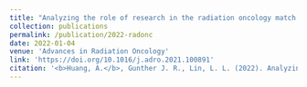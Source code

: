 ```yaml
---
title: "Analyzing the role of research in the radiation oncology match."
collection: publications
permalink: /publication/2022-radonc
date: 2022-01-04
venue: 'Advances in Radiation Oncology'
link: 'https://doi.org/10.1016/j.adro.2021.100891'
citation: '<b>Huang, A.</b>, Gunther J. R., Lin, L. L. (2022). Analyzing the role of research in the radiation oncology match. <i>Advances in Radiation Oncology, 7</i>(3):100891. https://doi.org/10.1016/j.adro.2021.100891' 
---
```

